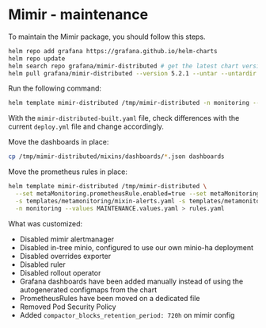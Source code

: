 # Mimir - maintenance

To maintain the Mimir package, you should follow this steps.

```bash
helm repo add grafana https://grafana.github.io/helm-charts
helm repo update
helm search repo grafana/mimir-distributed # get the latest chart version
helm pull grafana/mimir-distributed --version 5.2.1 --untar --untardir /tmp # this command will download the chart in /tmp/mimir-distributed
```

Run the following command:

```bash
helm template mimir-distributed /tmp/mimir-distributed -n monitoring --values MAINTENANCE.values.yaml > mimir-distributed-built.yaml
```

With the `mimir-distributed-built.yaml` file, check differences with the current `deploy.yml` file and change accordingly.

Move the dashboards in place:
```bash
cp /tmp/mimir-distributed/mixins/dashboards/*.json dashboards
```

Move the prometheus rules in place:
```bash
helm template mimir-distributed /tmp/mimir-distributed \
  --set metaMonitoring.prometheusRule.enabled=true --set metaMonitoring.prometheusRule.mimirAlerts=true --set metaMonitoring.prometheusRule.mimirRules=true \
  -s templates/metamonitoring/mixin-alerts.yaml -s templates/metamonitoring/prometheusrule.yaml -s templates/metamonitoring/recording-rules.yaml \
  -n monitoring --values MAINTENANCE.values.yaml > rules.yaml
```

What was customized:

- Disabled mimir alertmanager
- Disabled in-tree minio, configured to use our own minio-ha deployment
- Disabled overrides exporter
- Disabled ruler
- Disabled rollout operator
- Grafana dashboards have been added manually instead of using the autogenerated configmaps from the chart
- PrometheusRules have been moved on a dedicated file
- Removed Pod Security Policy
- Added `compactor_blocks_retention_period: 720h` on mimir config